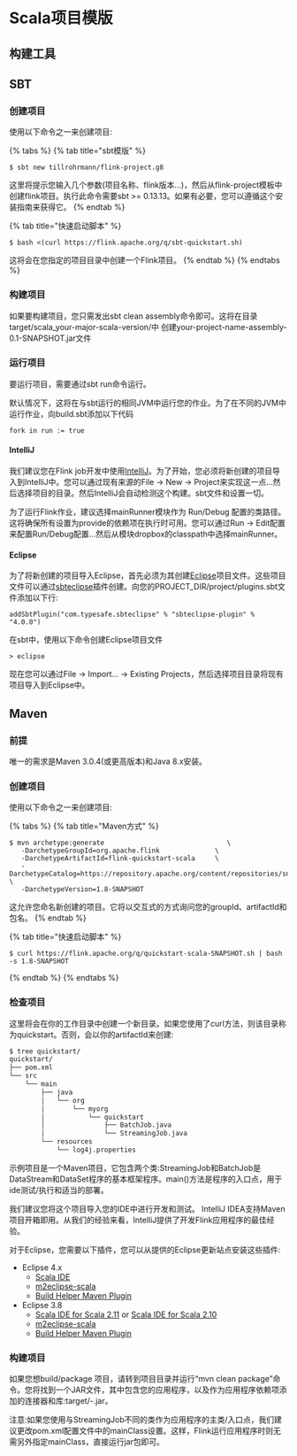 # Scala项目模版

## 构建工具

## SBT

### 创建项目

使用以下命令之一来创建项目:

{% tabs %}
{% tab title="sbt模版" %}
```text
$ sbt new tillrohrmann/flink-project.g8
```

这里将提示您输入几个参数\(项目名称、flink版本…\)，然后从flink-project模板中创建flink项目。执行此命令需要sbt &gt;= 0.13.13。如果有必要，您可以遵循这个安装指南来获得它。
{% endtab %}

{% tab title="快速启动脚本" %}
```text
$ bash <(curl https://flink.apache.org/q/sbt-quickstart.sh)
```

这将会在您指定的项目目录中创建一个Flink项目。
{% endtab %}
{% endtabs %}

### 构建项目

如果要构建项目，您只需发出sbt clean assembly命令即可。这将在目录target/scala\_your-major-scala-version/中 创建your-project-name-assembly-0.1-SNAPSHOT.jar文件

### 运行项目

要运行项目，需要通过sbt run命令运行。

默认情况下，这将在与sbt运行的相同JVM中运行您的作业。为了在不同的JVM中运行作业，向build.sbt添加以下代码

```text
fork in run := true
```

#### IntelliJ

我们建议您在Flink job开发中使用[IntelliJ](https://www.jetbrains.com/idea/)。为了开始，您必须将新创建的项目导入到IntelliJ中。您可以通过现有来源的File -&gt; New -&gt; Project来实现这一点…然后选择项目的目录。然后IntelliJ会自动检测这个构建。sbt文件和设置一切。

为了运行Flink作业，建议选择mainRunner模块作为 Run/Debug 配置的类路径。这将确保所有设置为provide的依赖项在执行时可用。您可以通过Run -&gt; Edit配置来配置Run/Debug配置…然后从模块dropbox的classpath中选择mainRunner。

#### Eclipse

为了将新创建的项目导入Eclipse，首先必须为其创建[Eclipse](https://eclipse.org/)项目文件。这些项目文件可以通过[sbteclipse](https://github.com/typesafehub/sbteclipse)插件创建。向您的PROJECT\_DIR/project/plugins.sbt文件添加以下行:

```text
addSbtPlugin("com.typesafe.sbteclipse" % "sbteclipse-plugin" % "4.0.0")
```

在sbt中，使用以下命令创建Eclipse项目文件

```text
> eclipse
```

现在您可以通过File -&gt; Import... -&gt; Existing Projects，然后选择项目目录将现有项目导入到Eclipse中。

## Maven

### 前提

唯一的需求是Maven 3.0.4\(或更高版本\)和Java 8.x安装。

### 创建项目

使用以下命令之一来创建项目:

{% tabs %}
{% tab title="Maven方式" %}
```text
$ mvn archetype:generate                               \
   -DarchetypeGroupId=org.apache.flink              \
   -DarchetypeArtifactId=flink-quickstart-scala     \
   -DarchetypeCatalog=https://repository.apache.org/content/repositories/snapshots/ \
   -DarchetypeVersion=1.8-SNAPSHOT
```

这允许您命名新创建的项目。它将以交互式的方式询问您的groupId、artifactId和包名。
{% endtab %}

{% tab title="快速启动脚本" %}
```text
$ curl https://flink.apache.org/q/quickstart-scala-SNAPSHOT.sh | bash -s 1.8-SNAPSHOT
```
{% endtab %}
{% endtabs %}

### 检查项目

这里将会在你的工作目录中创建一个新目录。如果您使用了curl方法，则该目录称为quickstart。否则，会以你的artifactId来创建:

```bash
$ tree quickstart/
quickstart/
├── pom.xml
└── src
    └── main
        ├── java
        │   └── org
        │       └── myorg
        │           └── quickstart
        │               ├── BatchJob.java
        │               └── StreamingJob.java
        └── resources
            └── log4j.properties
```

示例项目是一个Maven项目，它包含两个类:StreamingJob和BatchJob是DataStream和DataSet程序的基本框架程序。main\(\)方法是程序的入口点，用于ide测试/执行和适当的部署。

我们建议您将这个项目导入您的IDE中进行开发和测试。 IntelliJ IDEA支持Maven项目开箱即用。从我们的经验来看，IntelliJ提供了开发Flink应用程序的最佳经验。

对于Eclipse，您需要以下插件，您可以从提供的Eclipse更新站点安装这些插件:

* Eclipse 4.x
  * [Scala IDE](http://download.scala-ide.org/sdk/lithium/e44/scala211/stable/site)
  * [m2eclipse-scala](http://alchim31.free.fr/m2e-scala/update-site)
  * [Build Helper Maven Plugin](https://repo1.maven.org/maven2/.m2e/connectors/m2eclipse-buildhelper/0.15.0/N/0.15.0.201207090124/)
* Eclipse 3.8
  * [Scala IDE for Scala 2.11](http://download.scala-ide.org/sdk/helium/e38/scala211/stable/site) or [Scala IDE for Scala 2.10](http://download.scala-ide.org/sdk/helium/e38/scala210/stable/site)
  * [m2eclipse-scala](http://alchim31.free.fr/m2e-scala/update-site)
  * [Build Helper Maven Plugin](https://repository.sonatype.org/content/repositories/forge-sites/m2e-extras/0.14.0/N/0.14.0.201109282148/)

### 构建项目

如果您想build/package 项目，请转到项目目录并运行“mvn clean package”命令。您将找到一个JAR文件，其中包含您的应用程序，以及作为应用程序依赖项添加的连接器和库:target/-.jar。

注意:如果您使用与StreamingJob不同的类作为应用程序的主类/入口点，我们建议更改pom.xml配置文件中的mainClass设置。这样，Flink运行应用程序时则无需另外指定mainClass，直接运行jar包即可。

